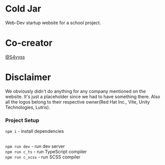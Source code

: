 # Cold Jar
Web-Dev startup website for a school project.

# Co-creator
[@S4vyss](https://github.com/S4vyss)

# Disclaimer
We obviously didn't do anything for any company mentioned on the website. It's just a placeholder since we had to have something there. Also all the logos belong to their respective owner(Red Hat Inc., Vite, Unity Technologies, Lutris).


### Project Setup
`npm i` - install dependencies

<br>`npm run dev` - run dev server
<br>`npm run c_ts` - run TypeScript compiler
<br>`npm run c_scss` - run SCSS compiler